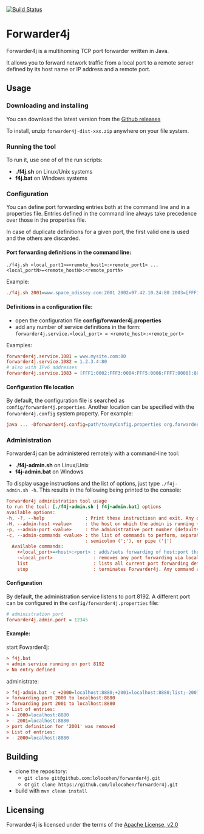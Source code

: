 [![Build Status](https://api.travis-ci.com/lolocohen/forwarder4j.svg?branch=master)](https://travis-ci.com/github/lolocohen/forwarder4j)

# Forwarder4j
Forwarder4j is a multihoming TCP port forwarder written in Java.

It allows you to forward network traffic from a local port to a remote server defined by its host name or IP address and a remote port.

## Usage

### Downloading and installing

You can download the latest version from the [Github releases](https://github.com/lolocohen/forwarder4j/releases)

To install, unzip `forwarder4j-dist-xxx.zip` anywhere on your file system.


### Running the tool

To run it, use one of of the run scripts:
- **./f4j.sh** on Linux/Unix systems
- **f4j.bat** on Windows systems

### Configuration

You can define port forwarding entries both at the command line and in a properties file. Entries defined in the command line always take precedence over those in the properties file.

In case of duplicate definitions for a given port, the first valid one is used and the others are discarded. 

#### Port forwarding definitions in the command line:

```
./f4j.sh <local_port1>=<remote_host1>:<remote_port1> ... <local_portN>=<remote_hostN>:<remote_portN>
```

Example: 

```ini
./f4j.sh 2001=www.space_odissey.com:2001 2002=97.42.10.24:80 2003=[FFF1:0002:FFF3:0004:FFF5:0006:FFF7:0008]:80
```

#### Definitions in a configuration file:

- open the configuration file **config/forwarder4j.properties**
- add any number of service definitions in the form:<br>
`forwarder4j.service.<local_port> = <remote_host>:<remote_port>`

Examples:
```INI
forwarder4j.service.1081 = www.mysite.com:80
forwarder4j.service.1082 = 1.2.3.4:80
# also with IPv6 addresses
forwarder4j.service.1083 = [FFF1:0002:FFF3:0004:FFF5:0006:FFF7:0008]:80
```

#### Configuration file location

By default, the configuration file is searched as `config/forwarder4j.properties`. Another location can be specified with the `forwarder4j.config` system property. For example:

```ini
java ... -Dforwarder4j.config=path/to/myConfig.properties org.forwarder4j.Forwarder 8089=www.myhost.com:80
```


### Administration

Forwarder4j can be administered remotely with a command-line tool:
- **./f4j-admin.sh** on Linux/Unix
- **f4j-admin.bat** on Windows

To display usage instructions and the list of options, just type `./f4j-admin.sh -h`. This results in the following being printed to the console:

~~~ini
Forwarder4j administration tool usage
to run the tool: [./f4j-admin.sh | f4j-admin.bat] options
available options:
-h, -?, --help               : Print these instructiosn and exit. Any other option is ignored
-H, --admin-host <value>     : the host on which the admin is running (defaults to 'localhost')
-p, --admin-port <value>     : the administrative port number (defaults to '8192')
-c, --admin-commands <value> : the list of commands to perform, separated with comma (','),
                             : semicolon (';'), or pipe ('|')
  Available commands:
    +<local_port>=<host>:<port> : adds/sets forwarding of host:port through local_port
    -<local_port>               : removes any port forwarding via local_port
    list                        : lists all current port forwarding definitions
    stop                        : terminates Forwarder4j. Any command after this is ignored
~~~

#### Configuration

By default, the administration service listens to port 8192. A different port can be configured in the `config/forwarder4j.properties` file:

~~~ini
# administration port
forwarder4j.admin.port = 12345
~~~



#### Example:

start Fowarder4j:

~~~ini
> f4j.bat
> admin service running on port 8192
> No entry defined
~~~

administrate:

~~~ini
> f4j-admin.bat -c +2000=localhost:8880;+2001=localhost:8880;list;-2001;list
> forwarding port 2000 to localhost:8880
> forwarding port 2001 to localhost:8880
> List of entries:
> - 2000=localhost:8880
> - 2001=localhost:8880
> port definition for '2001' was removed
> List of entries:
> - 2000=localhost:8880

~~~



## Building

- clone the repository:
  - `git clone git@github.com:lolocohen/forwarder4j.git`
  - or `git clone https://github.com/lolocohen/forwarder4j.git`
- build with `mvn clean install`


## Licensing

Forwarder4j is licensed under the terms of the [Apache License, v2.0](http://www.apache.org/licenses/LICENSE-2.0.html)
